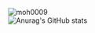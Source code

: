 
![moh0009](https://github-profile-trophy.vercel.app/?username=moh0009&margin-w=20)
<br>
![Anurag's GitHub stats](https://github-readme-stats.vercel.app/api?username=moh0009&show_icons=true&theme=merko)
<br>
<img scr="https://github-readme-stats.vercel.app/api/top-langs/?username=moh0009&layout=compact&hide_border=true&bg_color=00000000&text_color=667799&custom_title=Top+Languages&title_color=388286">
